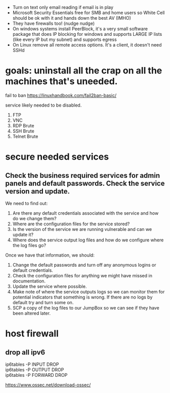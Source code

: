 -   Turn on text only email reading if email is in play
-   Microsoft Security Essentials free for SMB and home users so White Cell should be ok with it and hands down the best AV (IMHO)
-   They have firewalls too! (nudge nudge)
-   On windows systems install PeerBlock, it's a very small software package that does IP blocking for windows and supports LARGE IP lists (like every IP but my subnet) and supports egress    
-   On Linux remove all remote access options. It's a client, it doesn't need SSHd


# goals: uninstall all the crap on all the machines that's uneeded. 

fail to ban
https://linuxhandbook.com/fail2ban-basic/


service likely needed to be disabled.
1. FTP
2. VNC 
3. RDP Brute
4. SSH Brute
5. Telnet Brute


# secure needed services
## Check the business required services for admin panels and default passwords. Check the service version and update.

We need to find out:

1.  Are there any default credentials associated with the service and how do we change them?
2.  Where are the configuration files for the service stored?
3.  Is the version of the service we are running vulnerable and can we update it?
4.  Where does the service output log files and how do we configure where the log files go?

Once we have that information, we should:

1.  Change the default passwords and turn off any anonymous logins or default credentials.
2.  Check the configuration files for anything we might have missed in documentation.
3.  Update the service where possible.
4.  Make note of where the service outputs logs so we can monitor them for potential indicators that something is wrong. If there are no logs by default try and turn some on.
5.  SCP a copy of the log files to our JumpBox so we can see if they have been altered later.

# host firewall 
## drop all ipv6
 ip6tables -P INPUT DROP  
 ip6tables -P OUTPUT DROP  
 ip6tables -P FORWARD DROP


 https://www.ossec.net/download-ossec/
